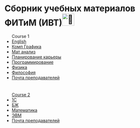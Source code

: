 <h1>Сборник учебных материалов ФИТиМ (ИВТ)<img height="40px" decoding="async" loading="lazy" src="https://cdn-0.emojis.wiki/emoji-pics-lf/telegram/clown-face-telegram.gif" alt="🤡"></h1>

<ul>Course 1
    <li><a href = "https://github.com/Lesyalys/Study/tree/main/course%201/English">English</li>
    <li><a href = "https://github.com/Lesyalys/Study/tree/main/course%201/%D0%9A%D0%BE%D0%BC%D0%BF%20%D0%93%D1%80%D0%B0%D1%84%D0%B8%D0%BA%D0%B0">Комп Графика</li>
    <li>Мат анализ</li>
    <li>Планирование карьеры</li>
    <li>Программирование</li>
    <li>Физика</li>
    <li>Философия</li>
    <li>Почта преподавателей</li>

</ul>
<h1></h1>
<ul>Course 2
    <li>1С</li>
    <li>БЖ</li>
    <li>Математика</li>
    <li>ЭВМ</li>
    <li>Почта преподавателей</li>

</ul>
